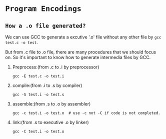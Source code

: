 # `Program Encodings`

## `How a .o file generated?`

We can use GCC to generate a excutive '.o' file without any other file by `gcc test.c -o test`.

But from .c file to .o file, there are many procedures that we should focus on. So it's important to know how to generate intermedia files by GCC.

1. Preprocess:(from .c to .i by preprocessor)

   ```shell
   gcc -E test.c -o test.i
   ```

2. compile:(from .i to .s by compiler)

   ```shell
   gcc -S test.i -o test.s
   ```

3. assemble:(from .s to .o by assembler)

   ```shell
   gcc -c test.i -o test.o  # use -c not -C if code is not completed.
   ```

4. link:(from .s to executive .o by linker)

   ```shell
   gcc -C test.i -o test.o
   ```

